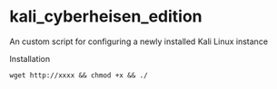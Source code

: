 # kali_cyberheisen_edition
An custom script for configuring a newly installed Kali Linux instance

Installation  
```
wget http://xxxx && chmod +x && ./

